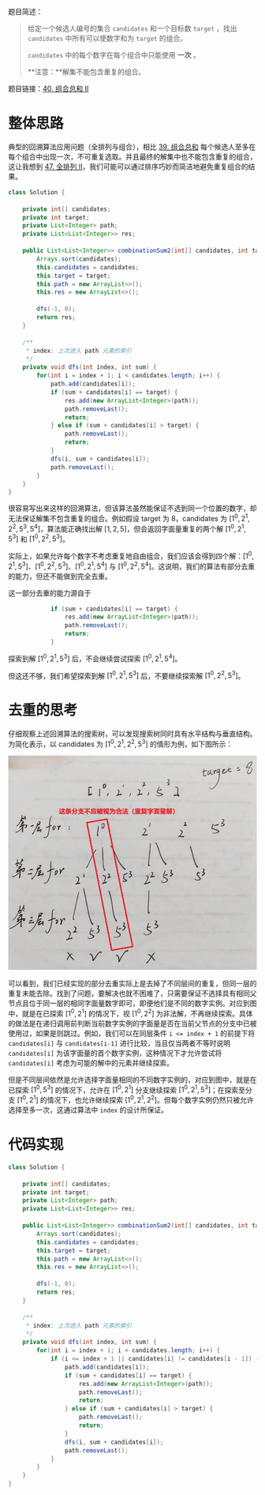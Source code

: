 题目简述：

> 给定一个候选人编号的集合 `candidates` 和一个目标数 `target` ，找出 `candidates` 中所有可以使数字和为 `target` 的组合。
>
> `candidates` 中的每个数字在每个组合中只能使用 **一次** 。
>
> **注意：**解集不能包含重复的组合。 

题目链接：[40. 组合总和 II](https://leetcode.cn/problems/combination-sum-ii/)

# 整体思路

典型的回溯算法应用问题（全排列与组合），相比 [39. 组合总和](https://leetcode.cn/problems/combination-sum/) 每个候选人至多在每个组合中出现一次，不可重复选取。并且最终的解集中也不能包含重复的组合，这让我想到 [47. 全排列 II](https://leetcode.cn/problems/permutations-ii/)，我们可能可以通过排序巧妙而简洁地避免重复组合的结果。

```JAVA
class Solution {
    
    private int[] candidates;
    private int target;
    private List<Integer> path;
    private List<List<Integer>> res;

    public List<List<Integer>> combinationSum2(int[] candidates, int target) {
        Arrays.sort(candidates);
        this.candidates = candidates;
        this.target = target;
        this.path = new ArrayList<>();
        this.res = new ArrayList<>();
        
        dfs(-1, 0);
        return res;
    }

    /**
     * index: 上次进入 path 元素的索引
     */
    private void dfs(int index, int sum) {
        for(int i = index + 1; i < candidates.length; i++) {
            path.add(candidates[i]);
            if (sum + candidates[i] == target) {
                res.add(new ArrayList<Integer>(path));
                path.removeLast();
                return;
            } else if (sum + candidates[i] > target) {
                path.removeLast();
                return;
            }
            dfs(i, sum + candidates[i]);
            path.removeLast();
        }
    }
}
```

很容易写出来这样的回溯算法，但该算法虽然能保证不选到同一个位置的数字，却无法保证解集不包含重复的组合。例如假设 target 为 8，candidates 为 $[1^0,2^1,2^2,5^3,5^4]$，算法能正确找出解 $[1,2,5]$，但会返回字面量重复的两个解 $[1^0,2^1,5^3]$ 和 $[1^0,2^2,5^3]$。

实际上，如果允许每个数字不考虑重复地自由组合，我们应该会得到四个解：$[1^0,2^1,5^3]$、$[1^0,2^2,5^3]$、$[1^0,2^1,5^4]$ 与 $[1^0,2^2,5^4]$。这说明，我们的算法有部分去重的能力，但还不能做到完全去重。

这一部分去重的能力源自于 

```java
            if (sum + candidates[i] == target) {
                res.add(new ArrayList<Integer>(path));
                path.removeLast();
                return;
            }
```

探索到解 $[1^0,2^1,5^3]$ 后，不会继续尝试探索 $[1^0,2^1,5^4]$。

但这还不够，我们希望探索到解 $[1^0,2^1,5^3]$ 后，不要继续探索解 $[1^0,2^2,5^3]$。

# 去重的思考

仔细观察上述回溯算法的搜索树，可以发现搜索树同时具有水平结构与垂直结构。为简化表示，以 candidates 为 $[1^0,2^1,2^2,5^3]$ 的情形为例，如下图所示：

![搜索树结尾](images/40.jpg)

可以看到，我们已经实现的部分去重实际上是去掉了不同层间的重复，但同一层的重复未能去除。找到了问题，要解决也就不困难了，只需要保证不选择具有相同父节点且位于同一层的相同字面量数字即可，即便他们是不同的数字实例。对应到图中，就是在已探索 $[1^0,2^1]$ 的情况下，视 $[1^0,2^2]$ 为非法解，不再继续探索。具体的做法是在递归调用前判断当前数字实例的字面量是否在当前父节点的分支中已被使用过，如果是则跳过。例如，我们可以在同层条件 `i <= index + 1` 的前提下将 `candidates[i]` 与 `candidates[i-1]` 进行比较，当且仅当两者不等时说明 `candidates[i]` 为该字面量的首个数字实例，这种情况下才允许尝试将 `candidates[i]` 考虑为可能的解中的元素并继续探索。

但是不同层间依然是允许选择字面量相同的不同数字实例的，对应到图中，就是在已探索 $[1^0,5^3]$ 的情况下，允许在 $[1^0,2^1]$ 分支继续探索 $[1^0,2^1,5^3]$；在探索至分支 $[1^0,2^1]$ 的情况下，也允许继续探索 $[1^0,2^1,2^2]$。但每个数字实例仍然只被允许选择至多一次，这通过算法中 `index` 的设计所保证。

# 代码实现

```java
class Solution {
    
    private int[] candidates;
    private int target;
    private List<Integer> path;
    private List<List<Integer>> res;

    public List<List<Integer>> combinationSum2(int[] candidates, int target) {
        Arrays.sort(candidates);
        this.candidates = candidates;
        this.target = target;
        this.path = new ArrayList<>();
        this.res = new ArrayList<>();
        
        dfs(-1, 0);
        return res;
    }

    /**
     * index: 上次进入 path 元素的索引
     */
    private void dfs(int index, int sum) {
        for(int i = index + 1; i < candidates.length; i++) {
            if (i <= index + 1 || candidates[i] != candidates[i - 1]) {
                path.add(candidates[i]);
                if (sum + candidates[i] == target) {
                    res.add(new ArrayList<Integer>(path));
                    path.removeLast();
                    return;
                } else if (sum + candidates[i] > target) {
                    path.removeLast();
                    return;
                }
                dfs(i, sum + candidates[i]);
                path.removeLast();
            }
        }
    }
}
```